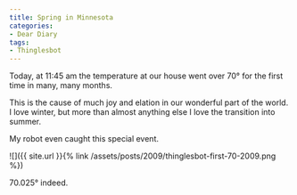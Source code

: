 ```yaml
---
title: Spring in Minnesota
categories:
- Dear Diary
tags:
- Thinglesbot
---
```


Today, at 11:45 am the temperature at our house went over 70° for the first time in many, many months.

This is the cause of much joy and elation in our wonderful part of the world. I love winter, but more than almost anything else I love the transition into summer.

My robot even caught this special event.

![]({{ site.url }}{% link /assets/posts/2009/thinglesbot-first-70-2009.png %})

70.025° indeed.
